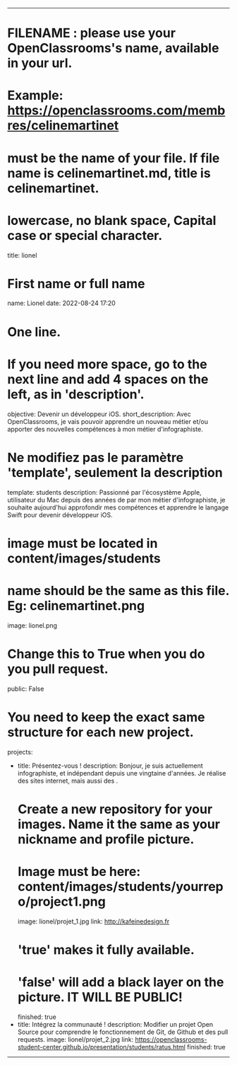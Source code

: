 ---

# FILENAME : please use your OpenClassrooms's name, available in your url.
# Example: https://openclassrooms.com/membres/celinemartinet
# must be the name of your file. If file name is celinemartinet.md, title is celinemartinet.
# lowercase, no blank space, Capital case or special character.
title: lionel

# First name or full name
name: Lionel
date: 2022-08-24 17:20

# One line.
# If you need more space, go to the next line and add 4 spaces on the left, as in 'description'.
objective: Devenir un développeur iOS.
short_description: Avec OpenClassrooms, je vais pouvoir apprendre un nouveau métier et/ou apporter des nouvelles compétences à mon métier d'infographiste.

# Ne modifiez pas le paramètre 'template', seulement la description
template: students
description:
    Passionné par l'écosystème Apple, utilisateur du Mac depuis des années de par mon métier d'infographiste, je souhaite aujourd'hui approfondir mes compétences et apprendre le langage Swift pour devenir développeur iOS.

# image must be located in content/images/students
# name should be the same as this file. Eg: celinemartinet.png
image: lionel.png

# Change this to True when you do you pull request.
public: False

# You need to keep the exact same structure for each new project.
projects:
  - title: Présentez-vous !
    description: Bonjour, je suis actuellement infographiste, et indépendant depuis une vingtaine d'années. Je réalise des sites internet, mais aussi des .
    # Create a new repository for your images. Name it the same as your nickname and profile picture.
    # Image must be here: content/images/students/yourrepo/project1.png
    image: lionel/projet_1.jpg
    link: http://kafeinedesign.fr
    # 'true' makes it fully available.
    # 'false' will add a black layer on the picture. IT WILL BE PUBLIC!
    finished: true
  - title: Intégrez la communauté !
    description: Modifier un projet Open Source pour comprendre le fonctionnement de Git, de Github et des pull requests. 
    image: lionel/projet_2.jpg
    link: https://openclassrooms-student-center.github.io/presentation/students/ratus.html
    finished: true
---